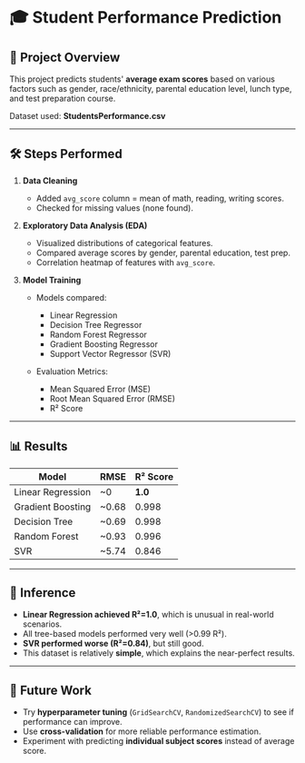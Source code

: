 # 🎓 Student Performance Prediction

## 📌 Project Overview
This project predicts students' **average exam scores** based on various factors such as gender, race/ethnicity, parental education level, lunch type, and test preparation course.  

Dataset used: **StudentsPerformance.csv**

---

## 🛠️ Steps Performed
1. **Data Cleaning**
   - Added `avg_score` column = mean of math, reading, writing scores.
   - Checked for missing values (none found).

2. **Exploratory Data Analysis (EDA)**
   - Visualized distributions of categorical features.
   - Compared average scores by gender, parental education, test prep.
   - Correlation heatmap of features with `avg_score`.

3. **Model Training**
   - Models compared: 
     - Linear Regression  
     - Decision Tree Regressor  
     - Random Forest Regressor  
     - Gradient Boosting Regressor  
     - Support Vector Regressor (SVR)  

   - Evaluation Metrics:
     - Mean Squared Error (MSE)  
     - Root Mean Squared Error (RMSE)  
     - R² Score  

---

## 📊 Results

| Model | RMSE | R² Score |
|-------|------|----------|
| Linear Regression | ~0 | **1.0** |
| Gradient Boosting | ~0.68 | 0.998 |
| Decision Tree | ~0.69 | 0.998 |
| Random Forest | ~0.93 | 0.996 |
| SVR | ~5.74 | 0.846 |

---

## 🔎 Inference
- **Linear Regression achieved R²=1.0**, which is unusual in real-world scenarios.  
- All tree-based models performed very well (>0.99 R²).  
- **SVR performed worse (R²=0.84)**, but still good.  
- This dataset is relatively **simple**, which explains the near-perfect results.  

---

## 🚀 Future Work
- Try **hyperparameter tuning** (`GridSearchCV`, `RandomizedSearchCV`) to see if performance can improve.  
- Use **cross-validation** for more reliable performance estimation.  
- Experiment with predicting **individual subject scores** instead of average score.
